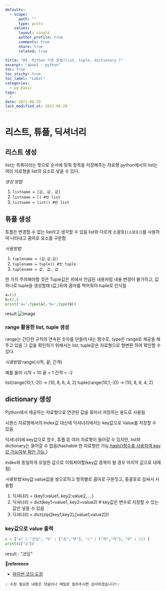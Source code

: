```yaml
---
defaults:
  - scope:
      path: ""
      type: posts
    values:
      layout: single
      author_profile: true
      comments: true
      share: true
      related: true

title: "05. Python 기초 문법(list, tuple, dictionary )"
excerpt: "about : python"
toc: true
toc_sticky: true
toc_label: "Label"
categories:
  - py_basic
tags:
  - 
date: 2021-06-29
last_modified_at: 2021-06-29
---
```


# 리스트, 튜플, 딕셔너리 

## 리스트 생성

list는 목록이라는 뜻으로 순서에 맞춰 항목을 저장해주는 자료형
python에서의 list는 여러 자료형을 list의 요소로 넣을 수 있다. 

*생성 방법*
1. `listname = [값, 값, 값]`
2. `listname = [] #빈 list`
3. `listname = list() #빈 list`


## 튜플 생성

튜플은 변경할 수 없는 list라고 생각할 수 있음 list와 다르게 소괄호(`(소괄호)`)를 사용하여 나타내고 콤마로 요소를 구분함

*사용방법*
1. `tuplename = (값,값,값)`
2. `tuplename = tuple() #빈 tuple`
3. `tuplename = 값, 값, 값`

한 가지 주의해야할 것은 Tuple값은 위에서 언급된 내용처럼 내용 변경이 불가하고, 값 하나로 tuple을 생성할때 (값,)뒤에 콤마를 찍어줘야 tuple로 인식됨

```python
a=(1)
b=(2,)
print('a=',type(a),'b=',type(b))
```

result
![image](https://user-images.githubusercontent.com/77658029/123728233-ef52ac00-d8cd-11eb-8b7e-78eedc12c734.png)



### range 활용한 list, tuple 생성

range는 간단한 규칙의 연속된 숫자를 만들어 내는 함수로, type은 range로 제공을 해주고 있음
그 값을 확인하기 위해서는 list, tuple같은 자료형으로 형변환 하여 확인할 수 있다.

*사용방법*
range(시작, 끝, 간격)

예를 들어 
시작 = 10
끝 = 1
간격 = -2

list(range(10,1,-2)) → [10, 8, 6, 4, 2]
tuple(range(10,1,-2)) → (10, 8, 6, 4, 2)


## dictionary 생성

Python에서 제공하는 자료형으로 연관된 값을 묶어서 저장하는 용도로 사용됨

시퀀스 자료형에서의 Index값 대신에 딕셔너리에서는 key값으로 Value를 저장할 수 있음

딕셔너리에 key값으로 정수, 튜플 등 여러 자료형이 들어갈 수 있지만, list와 dictionary는 들어갈 수 없음(hashable 한 자료형만 가능,<u>hash()함수를 사용하여 key값 가능여부 확인 가능 </u>)

index와 동일하게 유일한 값으로 이뤄져야함(key값 중복이 될 경우 마지막 값으로 대체됨)

*사용방법*
key값:value값을 쌍으로하고 항목별로 콤마로 구분짓고, 중괄호로 감싸서 사용함
1. 딕셔녀리 = {key1:value1, key2:value2, ...}
2. 딕셔너리 = dict(key1=value1, key2=value2) # key값은 변수로 지정할 수 있는 값만 넣을 수 있음
3. 딕셔너리 = dict(zip([key1,key2],[value1,value2]))

### key값으로 value 출력

```python
c = {"a" : "코딩", "b" : ["공","부"], "c" : ("하","자"), "d" : 111 }
print(c["a"]) 
```
result : "코딩"


**📌reference**
- [파이썬 코딩 도장](https://dojang.io/course/view.php?id=7)

```
💡 수정 필요한 내용은 댓글이나 메일로 알려주시면 감사하겠습니다!💡 
```